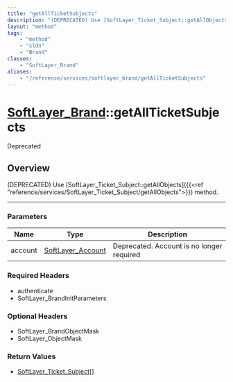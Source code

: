 ```yaml
---
title: "getAllTicketSubjects"
description: "(DEPRECATED) Use [SoftLayer_Ticket_Subject::getAllObjects]({{<ref 'reference/services/SoftLayer_Ticket_Subject/getAllObj... "
layout: "method"
tags:
    - "method"
    - "sldn"
    - "Brand"
classes:
    - "SoftLayer_Brand"
aliases:
    - "/reference/services/softlayer_brand/getAllTicketSubjects"
---
```

# [SoftLayer_Brand](/reference/services/SoftLayer_Brand)::getAllTicketSubjects

<div class="deprecated"><span class="deprecation-label">Deprecated </span></div>




## Overview 
(DEPRECATED) Use [SoftLayer_Ticket_Subject::getAllObjects]({{<ref "reference/services/SoftLayer_Ticket_Subject/getAllObjects">}}) method. 

-----

### Parameters 
|Name | Type | Description |
| --- | --- | --- |
|account| <a href='/reference/datatypes/SoftLayer_Account'>SoftLayer_Account </a>| Deprecated. Account is no longer required|


### Required Headers
* authenticate
* SoftLayer_BrandInitParameters


### Optional Headers
* SoftLayer_BrandObjectMask
* SoftLayer_ObjectMask

### Return Values
* <a href='/reference/datatypes/SoftLayer_Ticket_Subject'>SoftLayer_Ticket_Subject[] </a>




